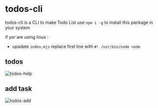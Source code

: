 # todos-cli
todos-cli is a CLI to make Todo List 
use `npm i -g` to install this package in your system

if yor are using linux :
- upadate `index.mjs` replace first line with `#! /usr/bin/node node`

## todos 
![todos-help](https://github.com/AbdallahAskar1/todos-cli/assets/57330036/94085803-8180-4544-bd6c-76c2a7beb27b)
## add task
![todos-add](https://github.com/AbdallahAskar1/todos-cli/assets/57330036/ef6bb3c1-0cd1-4733-854d-cc537ff51482)
